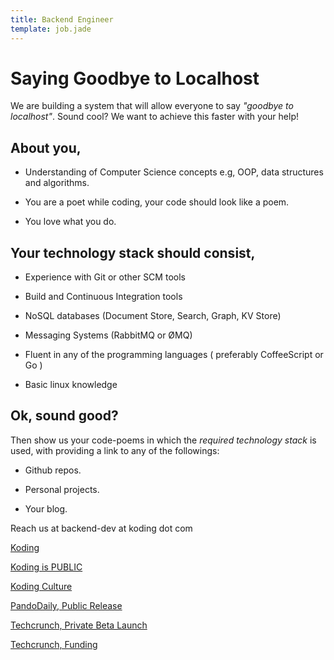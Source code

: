 ```yaml
---
title: Backend Engineer
template: job.jade
---
```



# Saying Goodbye to Localhost

We are building a system that will allow everyone to say *"goodbye to
localhost"*. Sound cool? We want to achieve this faster with your help!

## About you,

* Understanding of Computer Science concepts e.g, OOP, data structures and
algorithms.

* You are a poet while coding, your code should look like a poem.

* You love what you do.

## Your technology stack should consist,

* Experience with Git or other SCM tools

* Build and Continuous Integration tools

* NoSQL databases (Document Store, Search, Graph, KV Store)

* Messaging Systems (RabbitMQ or ØMQ)

* Fluent in any of the programming languages ( preferably CoffeeScript or Go )

* Basic linux knowledge

## Ok, sound good?

Then show us your code-poems in which the *required technology stack* is used,
with providing a link to any of the followings:

* Github repos.

* Personal projects.

* Your blog.

Reach us at backend-dev at koding dot com

[Koding](http://koding.com)

[Koding is PUBLIC](http://blog.koding.com/2013/08/koding-is-public/)

[Koding Culture](http://blog.koding.com/2012/06/we-want-to-date-not-hire/)

[PandoDaily, Public Release](http://pandodaily.com/2013/08/09/koding-launches-to-make-programming-as-easy-as-hailing-a-cab/)

[Techcrunch, Private Beta Launch](http://techcrunch.com/2012/07/24/koding-launch/)

[Techcrunch, Funding](http://techcrunch.com/2012/12/20/koding-7-25m-matrix-partners/)
